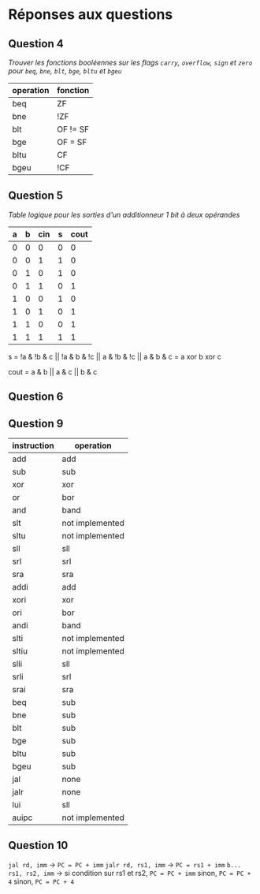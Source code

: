 # Réponses aux questions #

## Question 4 ##

*Trouver les fonctions booléennes sur les flags `carry`, `overflow`, `sign` et `zero` pour `beq`, `bne`, `blt`, `bge`, `bltu` et `bgeu`*

| operation | fonction |
|-----------|----------|
| beq       | ZF       |
| bne       | !ZF      |
| blt       | OF != SF |
| bge       | OF = SF  |
| bltu      | CF       |
| bgeu      | !CF      |

## Question 5 ##

*Table logique pour les sorties d'un additionneur 1 bit à deux opérandes*

| a | b | cin | s | cout |
|---|---|-----|---|------|
| 0 | 0 | 0   | 0 | 0    |
| 0 | 0 | 1   | 1 | 0    |
| 0 | 1 | 0   | 1 | 0    |
| 0 | 1 | 1   | 0 | 1    |
| 1 | 0 | 0   | 1 | 0    |
| 1 | 0 | 1   | 0 | 1    |
| 1 | 1 | 0   | 0 | 1    |
| 1 | 1 | 1   | 1 | 1    |

s = !a & !b & c || !a & b & !c || a & !b & !c || a & b & c
  = a xor b xor c

cout = a & b || a & c || b & c

## Question 6 ##

## Question 9 ##

| instruction | operation       |
|-------------|-----------------|
| add         | add             |
| sub         | sub             |
| xor         | xor             |
| or          | bor             |
| and         | band            |
| slt         | not implemented |
| sltu        | not implemented |
| sll         | sll             |
| srl         | srl             |
| sra         | sra             |
| addi        | add             |
| xori        | xor             |
| ori         | bor             |
| andi        | band            |
| slti        | not implemented |
| sltiu       | not implemented |
| slli        | sll             |
| srli        | srl             |
| srai        | sra             |
| beq         | sub             |
| bne         | sub             |
| blt         | sub             |
| bge         | sub             |
| bltu        | sub             |
| bgeu        | sub             |
| jal         | none            |
| jalr        | none            |
| lui         | sll             |
| auipc       | not implemented |

## Question 10 ##

`jal rd, imm` -> `PC = PC + imm`
`jalr rd, rs1, imm` -> `PC = rs1 + imm`
`b... rs1, rs2, imm` -> si condition sur rs1 et rs2, `PC = PC + imm`
	                      sinon, `PC = PC + 4`
sinon, `PC = PC + 4`
